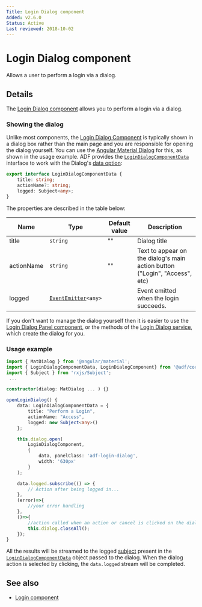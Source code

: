 ```yaml
---
Title: Login Dialog component
Added: v2.6.0
Status: Active
Last reviewed: 2018-10-02
---
```


# Login Dialog component

Allows a user to perform a login via a dialog.

## Details

The [Login Dialog component](../core/login-dialog.component.md) allows you to perform a login via a dialog.

### Showing the dialog

Unlike most components, the [Login Dialog Component](../core/login-dialog.component.md) is typically shown in a dialog box
rather than the main page and you are responsible for opening the dialog yourself. You can use the
[Angular Material Dialog](https://material.angular.io/components/dialog/overview) for this,
as shown in the usage example. ADF provides the [`LoginDialogComponentData`](../../lib/core/login/components/login-dialog-component-data.interface.ts) interface
to work with the Dialog's
[data option](https://material.angular.io/components/dialog/overview#sharing-data-with-the-dialog-component-):

```ts
export interface LoginDialogComponentData {
    title: string;
    actionName?: string;
    logged: Subject<any>;
}
```

The properties are described in the table below:

| Name | Type | Default value | Description |
| ---- | ---- | ------------- | ----------- |
| title | `string` | "" | Dialog title |
| actionName | `string` | "" | Text to appear on the dialog's main action button ("Login", "Access", etc) |
| logged | [`EventEmitter`](https://angular.io/api/core/EventEmitter)`<any>` |  | Event emitted when the login succeeds. |

If you don't want to manage the dialog yourself then it is easier to use the
[Login Dialog Panel component](login-dialog-panel.component.md), or the
methods of the [Login Dialog service](login-dialog.service.md), which create
the dialog for you.

### Usage example

```ts
import { MatDialog } from '@angular/material';
import { LoginDialogComponentData, LoginDialogComponent} from '@adf/core'
import { Subject } from 'rxjs/Subject';
 ...

constructor(dialog: MatDialog ... ) {}

openLoginDialog() {
    data: LoginDialogComponentData = {
        title: "Perform a Login",
        actionName: "Access",
        logged: new Subject<any>()
    };

    this.dialog.open(
        LoginDialogComponent,
        {
            data, panelClass: 'adf-login-dialog',
            width: '630px'
        }
    );

    data.logged.subscribe(() => {
        // Action after being logged in...
    }, 
    (error)=>{
        //your error handling
    }, 
    ()=>{
        //action called when an action or cancel is clicked on the dialog
        this.dialog.closeAll();
    });
}
```

All the results will be streamed to the logged [subject](http://reactivex.io/rxjs/manual/overview.html#subject) present in the [`LoginDialogComponentData`](../../lib/core/login/components/login-dialog-component-data.interface.ts) object passed to the dialog.
When the dialog action is selected by clicking, the `data.logged` stream will be completed.

## See also

-   [Login component](login.component.md)
